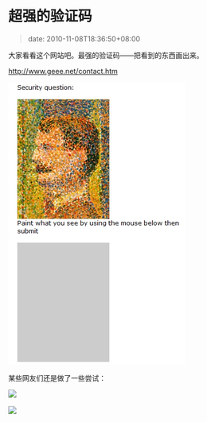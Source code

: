 # 超强的验证码
>date: 2010-11-08T18:36:50+08:00


大家看看这个网站吧。最强的验证码——把看到的东西画出来。


<http://www.geee.net/contact.htm>


[![](/assets/images/coolshell.cn/wp-content/uploads/2010/11/capcha.jpg "无敌的验证码")](http://www.geee.net/contact.htm)


某些网友们还是做了一些尝试：



![](http://i.imgur.com/hgLYS.jpg)


![](http://i.imgur.com/Bo3OC.jpg)



